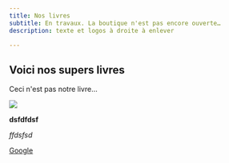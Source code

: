 ```yaml
---
title: Nos livres
subtitle: En travaux. La boutique n'est pas encore ouverte…
description: texte et logos à droite à enlever

---
```

## Voici nos supers livres

Ceci n'est pas notre livre…

![](/images/bdtest.jpg)

**dsfdfdsf**

_ffdsfsd_

[Google ](Https://google.fr "Lien vers google")